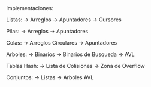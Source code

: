 </h1>Implementaciones:</h1>

Listas:
    -> Arreglos
    -> Apuntadores
    -> Cursores

Pilas:
    -> Arreglos
    -> Apuntadores

Colas:
    -> Arreglos Circulares
    -> Apuntadores

Arboles:
    -> Binarios
    -> Binarios de Busqueda
    -> AVL

Tablas Hash:
    -> Lista de Colisiones
    -> Zona de Overflow

Conjuntos:
    -> Listas
    -> Arboles AVL
